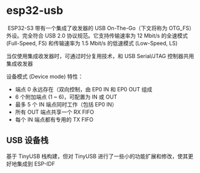 # esp32-usb

​	ESP32-S3 带有一个集成了收发器的 USB On-The-Go（下文将称为 OTG_FS）外设。完全符合 USB 2.0 协议规范。它支持传输速率为 12 Mbit/s 的全速模式 (Full-Speed, FS) 和传输速率为 1.5 Mbit/s 的低速模式 (Low-Speed, LS)

当仅使用集成收发器时，可通过时分复用技术，和 USB Serial/JTAG 控制器共用集成收发器

设备模式 (Device mode) 特性：

* 端点 0 永远存在（双向控制，由 EP0 IN 和 EP0 OUT 组成
* 6 个附加端点 (1 ~ 6)，可配置为 IN 或 OUT
* 最多 5 个 IN 端点同时工作（包括 EP0 IN）
* 所有 OUT 端点共享一个 RX FIFO
* 每个 IN 端点都有专用的 TX FIFO

## USB 设备栈

基于 TinyUSB 栈构建，但对 TinyUSB 进行了一些小的功能扩展和修改，使其更好地集成到 ESP-IDF